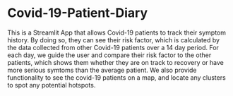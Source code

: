 # Covid-19-Patient-Diary

This is a Streamlit App that allows Covid-19 patients to track their symptom history. 
By doing so, they can see their risk factor, which is calculated by the data collected from other Covid-19 patients over a 14 day period.
For each day, we guide the user and compare their risk factor to the other patients, which shows them whether they are on track to recovery or have more serious symtoms than the average patient.
We also provide functionality to see the covid-19 patients on a map, and locate any clusters to spot any potential hotspots.
